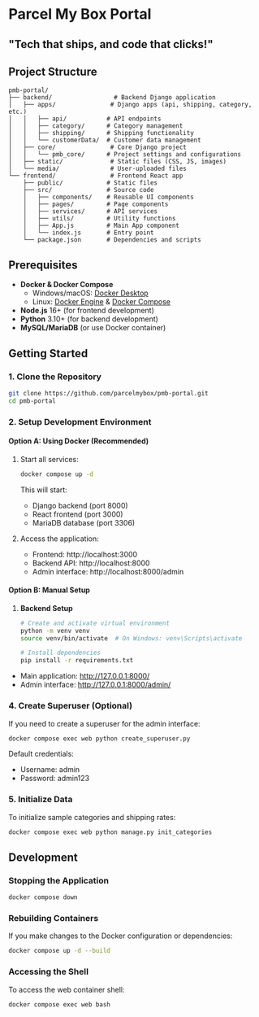 # Parcel My Box Portal
## "Tech that ships, and code that clicks!"

## Project Structure

```
pmb-portal/
├── backend/                 # Backend Django application
│   ├── apps/               # Django apps (api, shipping, category, etc.)
│   │   ├── api/           # API endpoints
│   │   ├── category/      # Category management
│   │   ├── shipping/      # Shipping functionality
│   │   └── customerData/  # Customer data management
│   ├── core/               # Core Django project
│   │   └── pmb_core/      # Project settings and configurations
│   ├── static/             # Static files (CSS, JS, images)
│   └── media/              # User-uploaded files
└── frontend/               # Frontend React app
    ├── public/            # Static files
    ├── src/               # Source code
    │   ├── components/    # Reusable UI components
    │   ├── pages/         # Page components
    │   ├── services/      # API services
    │   ├── utils/         # Utility functions
    │   ├── App.js         # Main App component
    │   └── index.js       # Entry point
    └── package.json       # Dependencies and scripts
```

## Prerequisites

- **Docker & Docker Compose**
  - Windows/macOS: [Docker Desktop](https://www.docker.com/products/docker-desktop)
  - Linux: [Docker Engine](https://docs.docker.com/engine/install/) & [Docker Compose](https://docs.docker.com/compose/install/)
- **Node.js** 16+ (for frontend development)
- **Python** 3.10+ (for backend development)
- **MySQL/MariaDB** (or use Docker container)

## Getting Started

### 1. Clone the Repository

```bash
git clone https://github.com/parcelmybox/pmb-portal.git
cd pmb-portal
```

### 2. Setup Development Environment

#### Option A: Using Docker (Recommended)

1. Start all services:
   ```bash
   docker compose up -d
   ```
   This will start:
   - Django backend (port 8000)
   - React frontend (port 3000)
   - MariaDB database (port 3306)

2. Access the application:
   - Frontend: http://localhost:3000
   - Backend API: http://localhost:8000
   - Admin interface: http://localhost:8000/admin

#### Option B: Manual Setup

1. **Backend Setup**
   ```bash
   # Create and activate virtual environment
   python -m venv venv
   source venv/bin/activate  # On Windows: venv\Scripts\activate

   # Install dependencies
   pip install -r requirements.txt

- Main application: http://127.0.0.1:8000/
- Admin interface: http://127.0.0.1:8000/admin/

### 4. Create Superuser (Optional)

If you need to create a superuser for the admin interface:

```bash
docker compose exec web python create_superuser.py
```

Default credentials:
- Username: admin
- Password: admin123

### 5. Initialize Data

To initialize sample categories and shipping rates:

```bash
docker compose exec web python manage.py init_categories
```

## Development

### Stopping the Application

```bash
docker compose down
```

### Rebuilding Containers

If you make changes to the Docker configuration or dependencies:

```bash
docker compose up -d --build
```

### Accessing the Shell

To access the web container shell:

```bash
docker compose exec web bash
```
